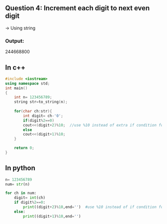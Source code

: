 ## Question 4: Increment each digit to next even digit
-> Using string

### Output:
244668800
## In c++
```cpp
#include <iostream>
using namespace std;
int main()
{
    int n= 123456789;
    string str=to_string(n);
    
    for(char ch:str){
        int digit= ch-'0';
        if(digit%2==0)
        cout<<(digit+2)%10;  //use %10 instead of extra if condition for 8 and 9
        else
        cout<<(digit+1)%10;
    }

    return 0;
}
```

## In python
```python
n= 123456789
num= str(n)

for ch in num:
    digit= int(ch)
    if digit%2==0:
        print((digit+2)%10,end='')  #use %10 instead of if condition for 8 and 9
    else:
        print((digit+1)%10,end='')
```

